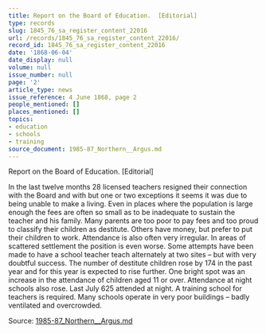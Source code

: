 ```yaml
---
title: Report on the Board of Education.  [Editorial]
type: records
slug: 1845_76_sa_register_content_22016
url: /records/1845_76_sa_register_content_22016/
record_id: 1845_76_sa_register_content_22016
date: '1868-06-04'
date_display: null
volume: null
issue_number: null
page: '2'
article_type: news
issue_reference: 4 June 1868, page 2
people_mentioned: []
places_mentioned: []
topics:
- education
- schools
- training
source_document: 1985-87_Northern__Argus.md
---
```


Report on the Board of Education.  [Editorial]

In the last twelve months 28 licensed teachers resigned their connection with the Board and with but one or two exceptions it seems it was due to being unable to make a living.  Even in places where the population is large enough the fees are often so small as to be inadequate to sustain the teacher and his family.  Many parents are too poor to pay fees and too proud to classify their children as destitute.  Others have money, but prefer to put their children to work.  Attendance is also often very irregular.  In areas of scattered settlement the position is even worse.  Some attempts have been made to have a school teacher teach alternately at two sites – but with very doubtful success.  The number of destitute children rose by 174 in the past year and for this year is expected to rise further.  One bright spot was an increase in the attendance of children aged 11 or over.  Attendance at night schools also rose.  Last July 625 attended at night.  A training school for teachers is required.  Many schools operate in very poor buildings – badly ventilated and overcrowded.

Source: [1985-87_Northern__Argus.md](/downloads/markdown/1985-87_Northern__Argus.md)
